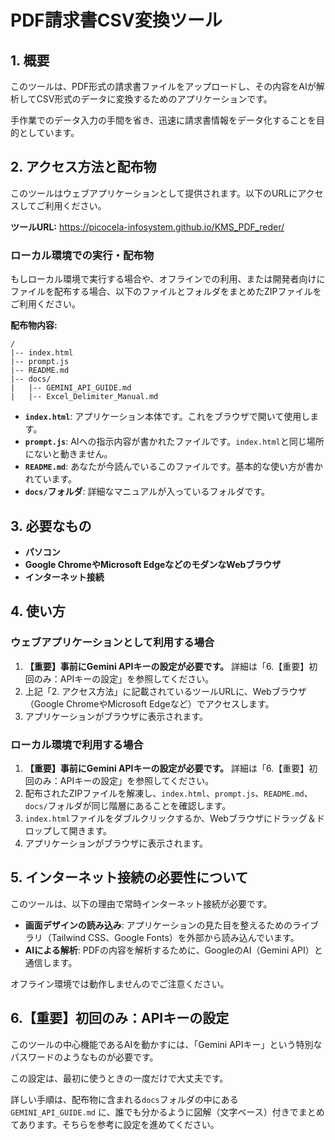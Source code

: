 # PDF請求書CSV変換ツール

## 1. 概要

このツールは、PDF形式の請求書ファイルをアップロードし、その内容をAIが解析してCSV形式のデータに変換するためのアプリケーションです。

手作業でのデータ入力の手間を省き、迅速に請求書情報をデータ化することを目的としています。

## 2. アクセス方法と配布物

このツールはウェブアプリケーションとして提供されます。以下のURLにアクセスしてご利用ください。

**ツールURL:** https://picocela-infosystem.github.io/KMS_PDF_reder/

### ローカル環境での実行・配布物

もしローカル環境で実行する場合や、オフラインでの利用、または開発者向けにファイルを配布する場合、以下のファイルとフォルダをまとめたZIPファイルをご利用ください。

**配布物内容:**
```
/
|-- index.html
|-- prompt.js
|-- README.md
|-- docs/
|   |-- GEMINI_API_GUIDE.md
|   |-- Excel_Delimiter_Manual.md
```

- **`index.html`**: アプリケーション本体です。これをブラウザで開いて使用します。
- **`prompt.js`**: AIへの指示内容が書かれたファイルです。`index.html`と同じ場所にないと動きません。
- **`README.md`**: あなたが今読んでいるこのファイルです。基本的な使い方が書かれています。
- **`docs/`フォルダ**: 詳細なマニュアルが入っているフォルダです。

## 3. 必要なもの

- **パソコン**
- **Google ChromeやMicrosoft EdgeなどのモダンなWebブラウザ**
- **インターネット接続**

## 4. 使い方

### ウェブアプリケーションとして利用する場合

1.  **【重要】事前にGemini APIキーの設定が必要です。** 詳細は「6.【重要】初回のみ：APIキーの設定」を参照してください。
2.  上記「2. アクセス方法」に記載されているツールURLに、Webブラウザ（Google ChromeやMicrosoft Edgeなど）でアクセスします。
3.  アプリケーションがブラウザに表示されます。

### ローカル環境で利用する場合

1.  **【重要】事前にGemini APIキーの設定が必要です。** 詳細は「6.【重要】初回のみ：APIキーの設定」を参照してください。
2.  配布されたZIPファイルを解凍し、`index.html`、`prompt.js`、`README.md`、`docs/`フォルダが同じ階層にあることを確認します。
3.  `index.html`ファイルをダブルクリックするか、Webブラウザにドラッグ＆ドロップして開きます。
4.  アプリケーションがブラウザに表示されます。

## 5. インターネット接続の必要性について

このツールは、以下の理由で常時インターネット接続が必要です。

- **画面デザインの読み込み**: アプリケーションの見た目を整えるためのライブラリ（Tailwind CSS、Google Fonts）を外部から読み込んでいます。
- **AIによる解析**: PDFの内容を解析するために、GoogleのAI（Gemini API）と通信します。

オフライン環境では動作しませんのでご注意ください。

## 6.【重要】初回のみ：APIキーの設定

このツールの中心機能であるAIを動かすには、「Gemini APIキー」という特別なパスワードのようなものが必要です。

この設定は、最初に使うときの一度だけで大丈夫です。

詳しい手順は、配布物に含まれる`docs`フォルダの中にある `GEMINI_API_GUIDE.md` に、誰でも分かるように図解（文字ベース）付きでまとめてあります。そちらを参考に設定を進めてください。


